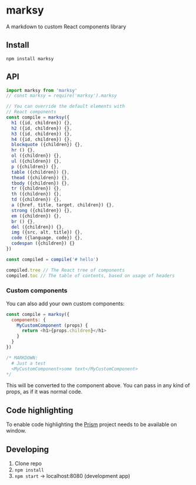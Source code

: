 # marksy
A markdown to custom React components library

## Install

`npm install marksy`

## API
```js
import marksy from 'marksy'
// const marksy = require('marksy').marksy

// You can override the default elements with
// React components
const compile = marksy({
  h1 ({id, children}) {},
  h2 ({id, children}) {},
  h3 ({id, children}) {},
  h4 ({id, children}) {},
  blockquote ({children}) {},
  hr () {},
  ol ({children}) {},
  ul ({children}) {},
  p ({children}) {},
  table ({children}) {},
  thead ({children}) {},
  tbody ({children}) {},
  tr ({children}) {},
  th ({children}) {},
  td ({children}) {},
  a ({href, title, target, children}) {},
  strong ({children}) {},
  em ({children}) {},
  br () {},
  del ({children}) {},
  img ({src, alt, title}) {},
  code ({language, code}) {},
  codespan ({children}) {}
})

const compiled = compile('# hello')

compiled.tree // The React tree of components
compiled.toc // The table of contents, based on usage of headers
```

### Custom components
You can also add your own custom components:

```js
const compile = marksy({
  components: {
    MyCustomComponent (props) {
      return <h1>{props.children}</h1>
    }
  }
})

/* MARKDOWN:
  # Just a test
  <MyCustomComponent>some text</MyCustomComponent>
*/
```

This will be converted to the component above. You can pass in any kind of props, as if it was normal code.


## Code highlighting
To enable code highlighting the [Prism](http://prismjs.com/) project needs to be available on window.

## Developing
1. Clone repo
2. `npm install`
3. `npm start` -> localhost:8080 (development app)
